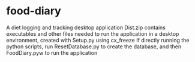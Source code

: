# food-diary
A diet logging and tracking desktop application
Dist.zip contains executables and other files needed to run the application in a desktop environment, created with Setup.py using cx_freeze
If directly running the python scripts, run ResetDatabase.py to create the database, and then FoodDiary.pyw to run the application
